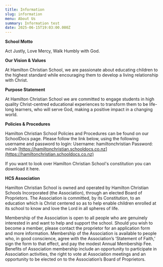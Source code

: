 ```yaml
---
title: Information
slug: information
menu: About Us
summary: Information test
date: 2025-06-15T19:03:00.000Z
---
```


**School Motto**

Act Justly, Love Mercy, Walk Humbly with God.

**Our Vision & Values**

At Hamilton Christian School, we are passionate about educating children to the highest standard while encouraging them to develop a living relationship with Christ.

**Purpose Statement**

At Hamilton Christian School we are committed to engage students in high quality Christ-centred educational experiences to transform them to be life-long learners, who will serve God, making a positive impact in a changing world.

**Policies & Procedures**

Hamilton Christian School Policies and Procedures can be found on our SchoolDocs page. Please follow the link below, using the following username and password to login:
Username:  hamiltonchristian
Password:  micah
[https://hamiltonchristian.schooldocs.co.nz](https://hamiltonchristian.schooldocs.co.nz)

If you want to look over Hamilton Christian School's constitution you can download it here.

**HCS Association**

Hamilton Christian School is owned and operated by Hamilton Christian Schools Incorporated (the Association), through an elected Board of Proprietors. The Association is committed, by its Constitution, to an education which is Christ centered so as to help enable children enrolled at its school to know and love the Lord in all spheres of life.

Membership of the Association is open to all people who are genuinely interested in and want to help and support the school. Should you wish to become a member, please contact the proprietor for an application form and more information. Membership of the Association is available to people who, in good conscience, agree with the Association’s ‘Statement of Faith,’ sign the form to that effect, and pay the modest Annual Membership Fee. Benefits of Association membership include an opportunity to participate in Association activities, the right to vote at Association meetings and an opportunity to be elected on to the Association’s Board of Proprietors.